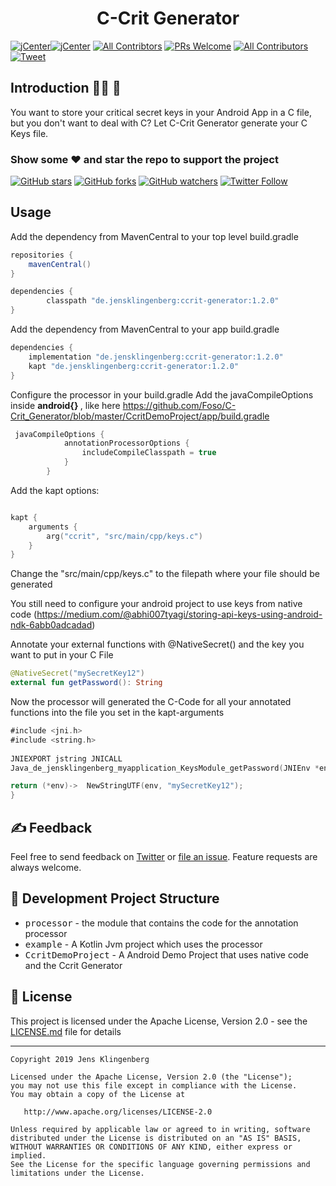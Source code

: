 <h1 align="center">C-Crit Generator</h1>

[![jCenter](https://img.shields.io/badge/Kotlin-1.3.50-green.svg
)](https://github.com/Foso/C-Crit_Generator/blob/master/LICENSE)[![jCenter](https://img.shields.io/badge/Apache-2.0-green.svg)](https://github.com/Foso/C-Crit_Generator/blob/master/LICENSE)
[![All Contribtors](https://img.shields.io/badge/Maven-Central-download.svg?style=flat-square)](https://mvnrepository.com/artifact/de.jensklingenberg/ccrit-generator)
[![PRs Welcome](https://img.shields.io/badge/PRs-welcome-brightgreen.svg?style=flat-square)](http://makeapullrequest.com)
[![All Contributors](https://img.shields.io/badge/all_contributors-1-range.svg?style=flat-square)](#contributors)
  <a href="https://twitter.com/intent/tweet?text=Hey, check out C-Crit_Generator https://github.com/Foso/C-Crit_Generator via @jklingenberg_ #Kotlin 
"><img src="https://img.shields.io/twitter/url/https/github.com/angular-medellin/meetup.svg?style=social" alt="Tweet"></a>



## Introduction 🙋‍♂️ 🙋‍
You want to store your critical secret keys in your Android App in a C file, but you don't want to deal with C?
Let C-Crit Generator generate your C Keys file.



### Show some :heart: and star the repo to support the project

[![GitHub stars](https://img.shields.io/github/stars/Foso/C-Crit_Generator.svg?style=social&label=Star)](https://github.com/Foso/C-Crit_Generator) [![GitHub forks](https://img.shields.io/github/forks/Foso/C-Crit_Generator.svg?style=social&label=Fork)](https://github.com/Foso/C-Crit_Generator/fork) [![GitHub watchers](https://img.shields.io/github/watchers/Foso/C-Crit_Generator.svg?style=social&label=Watch)](https://github.com/Foso/C-Crit_Generator) [![Twitter Follow](https://img.shields.io/twitter/follow/jklingenberg_.svg?style=social)](https://twitter.com/jklingenberg_)


## Usage

Add the dependency from MavenCentral to your top level build.gradle

```groovy
repositories {
    mavenCentral()
}

dependencies {
        classpath "de.jensklingenberg:ccrit-generator:1.2.0"
}
```
Add the dependency from MavenCentral to your app build.gradle
```groovy
dependencies {
    implementation "de.jensklingenberg:ccrit-generator:1.2.0"
    kapt "de.jensklingenberg:ccrit-generator:1.2.0"
}
```
Configure the processor in your build.gradle
Add the javaCompileOptions inside <strong> android{} </strong>, like here https://github.com/Foso/C-Crit_Generator/blob/master/CcritDemoProject/app/build.gradle

```kotlin
 javaCompileOptions {
            annotationProcessorOptions {
                includeCompileClasspath = true
            }
        }
```

Add the kapt options:

```kotlin

kapt {
    arguments {
        arg("ccrit", "src/main/cpp/keys.c")
    }
}
```
Change the "src/main/cpp/keys.c" to the filepath where your file should be generated

You still need to configure your android project to use keys from native code (https://medium.com/@abhi007tyagi/storing-api-keys-using-android-ndk-6abb0adcadad)

Annotate your external functions with @NativeSecret() and the key you want to put in your C File

```kotlin
@NativeSecret("mySecretKey12")
external fun getPassword(): String
```

Now the processor will generated the C-Code for all your annotated functions into the file you set in the kapt-arguments
```kotlin
#include <jni.h>
#include <string.h>
  
JNIEXPORT jstring JNICALL
Java_de_jensklingenberg_myapplication_KeysModule_getPassword(JNIEnv *env, jobject instance) {

return (*env)->  NewStringUTF(env, "mySecretKey12");
}

```
## ✍️ Feedback

Feel free to send feedback on [Twitter](https://twitter.com/jklingenberg_) or [file an issue](https://github.com/foso/C-Crit_Generator/issues/new). Feature requests are always welcome.

## 👷 Development Project Structure
 	
* <kbd>processor</kbd> - the module that contains the code for the annotation processor
* <kbd>example</kbd> - A Kotlin Jvm project which uses the processor
* <kbd>CcritDemoProject</kbd> - A Android Demo Project that uses native code and the Ccrit Generator



## 📜 License

This project is licensed under the Apache License, Version 2.0 - see the [LICENSE.md](https://github.com/Foso/C-Crit_Generator/blob/master/LICENSE) file for details

-------

    Copyright 2019 Jens Klingenberg

    Licensed under the Apache License, Version 2.0 (the "License");
    you may not use this file except in compliance with the License.
    You may obtain a copy of the License at

       http://www.apache.org/licenses/LICENSE-2.0

    Unless required by applicable law or agreed to in writing, software
    distributed under the License is distributed on an "AS IS" BASIS,
    WITHOUT WARRANTIES OR CONDITIONS OF ANY KIND, either express or implied.
    See the License for the specific language governing permissions and
    limitations under the License.



